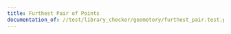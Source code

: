 ```yaml
---
title: Furthest Pair of Points
documentation_of: //test/library_checker/geometory/furthest_pair.test.py
---
```

